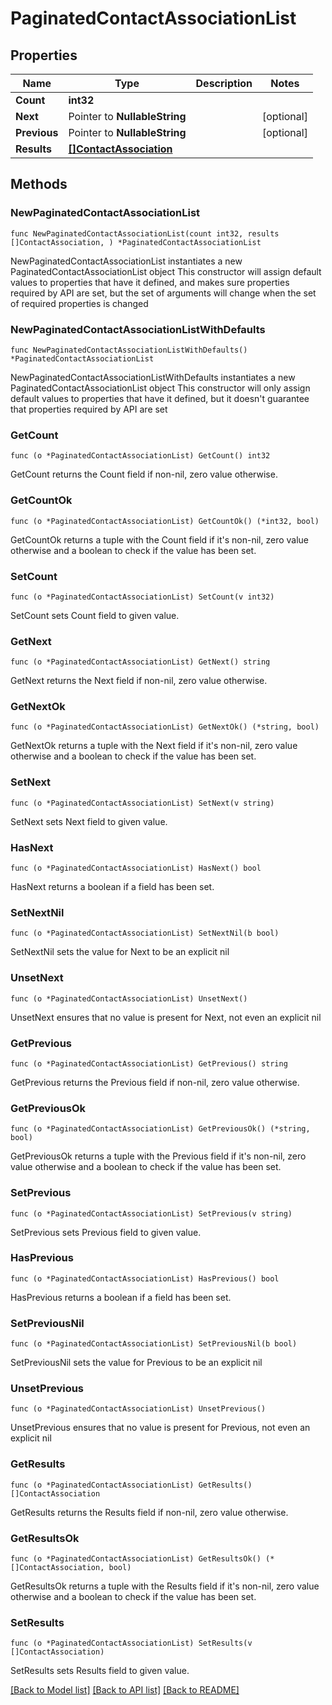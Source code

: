 # PaginatedContactAssociationList

## Properties

Name | Type | Description | Notes
------------ | ------------- | ------------- | -------------
**Count** | **int32** |  | 
**Next** | Pointer to **NullableString** |  | [optional] 
**Previous** | Pointer to **NullableString** |  | [optional] 
**Results** | [**[]ContactAssociation**](ContactAssociation.md) |  | 

## Methods

### NewPaginatedContactAssociationList

`func NewPaginatedContactAssociationList(count int32, results []ContactAssociation, ) *PaginatedContactAssociationList`

NewPaginatedContactAssociationList instantiates a new PaginatedContactAssociationList object
This constructor will assign default values to properties that have it defined,
and makes sure properties required by API are set, but the set of arguments
will change when the set of required properties is changed

### NewPaginatedContactAssociationListWithDefaults

`func NewPaginatedContactAssociationListWithDefaults() *PaginatedContactAssociationList`

NewPaginatedContactAssociationListWithDefaults instantiates a new PaginatedContactAssociationList object
This constructor will only assign default values to properties that have it defined,
but it doesn't guarantee that properties required by API are set

### GetCount

`func (o *PaginatedContactAssociationList) GetCount() int32`

GetCount returns the Count field if non-nil, zero value otherwise.

### GetCountOk

`func (o *PaginatedContactAssociationList) GetCountOk() (*int32, bool)`

GetCountOk returns a tuple with the Count field if it's non-nil, zero value otherwise
and a boolean to check if the value has been set.

### SetCount

`func (o *PaginatedContactAssociationList) SetCount(v int32)`

SetCount sets Count field to given value.


### GetNext

`func (o *PaginatedContactAssociationList) GetNext() string`

GetNext returns the Next field if non-nil, zero value otherwise.

### GetNextOk

`func (o *PaginatedContactAssociationList) GetNextOk() (*string, bool)`

GetNextOk returns a tuple with the Next field if it's non-nil, zero value otherwise
and a boolean to check if the value has been set.

### SetNext

`func (o *PaginatedContactAssociationList) SetNext(v string)`

SetNext sets Next field to given value.

### HasNext

`func (o *PaginatedContactAssociationList) HasNext() bool`

HasNext returns a boolean if a field has been set.

### SetNextNil

`func (o *PaginatedContactAssociationList) SetNextNil(b bool)`

 SetNextNil sets the value for Next to be an explicit nil

### UnsetNext
`func (o *PaginatedContactAssociationList) UnsetNext()`

UnsetNext ensures that no value is present for Next, not even an explicit nil
### GetPrevious

`func (o *PaginatedContactAssociationList) GetPrevious() string`

GetPrevious returns the Previous field if non-nil, zero value otherwise.

### GetPreviousOk

`func (o *PaginatedContactAssociationList) GetPreviousOk() (*string, bool)`

GetPreviousOk returns a tuple with the Previous field if it's non-nil, zero value otherwise
and a boolean to check if the value has been set.

### SetPrevious

`func (o *PaginatedContactAssociationList) SetPrevious(v string)`

SetPrevious sets Previous field to given value.

### HasPrevious

`func (o *PaginatedContactAssociationList) HasPrevious() bool`

HasPrevious returns a boolean if a field has been set.

### SetPreviousNil

`func (o *PaginatedContactAssociationList) SetPreviousNil(b bool)`

 SetPreviousNil sets the value for Previous to be an explicit nil

### UnsetPrevious
`func (o *PaginatedContactAssociationList) UnsetPrevious()`

UnsetPrevious ensures that no value is present for Previous, not even an explicit nil
### GetResults

`func (o *PaginatedContactAssociationList) GetResults() []ContactAssociation`

GetResults returns the Results field if non-nil, zero value otherwise.

### GetResultsOk

`func (o *PaginatedContactAssociationList) GetResultsOk() (*[]ContactAssociation, bool)`

GetResultsOk returns a tuple with the Results field if it's non-nil, zero value otherwise
and a boolean to check if the value has been set.

### SetResults

`func (o *PaginatedContactAssociationList) SetResults(v []ContactAssociation)`

SetResults sets Results field to given value.



[[Back to Model list]](../README.md#documentation-for-models) [[Back to API list]](../README.md#documentation-for-api-endpoints) [[Back to README]](../README.md)


